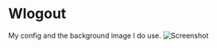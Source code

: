 # Wlogout
My config and the background image I do use.
![Screenshot](Wlogout/screenshot_2025-09-17_12-02-29.png)
